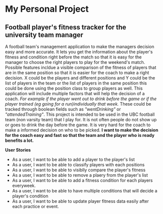 # My Personal Project

## Football player's fitness tracker for the university team manager

A football team's management application to make the managers decision easy and more accurate. It lets you get the information about the player's fitness and condition right before the match so that it is easy for the manager to choose the right players to play for the weekend's match. Possible features incldue a visible comparison of the fitness of players that are in the same position so that it is easier for the coach to make a right decision. X could be the players and different positions and Y could be the list of players in the team or the list of players in the same position this could be done using the position class to group players as well. This application will include multiple factors that will help the decision of a coach. *For example if the player went out to drink before the game or if the player trained (eg going for a run)individually that week.* These could be tracked through boolean fields such as *"wentDrinking"* or *"attendedTraining"*. This project is intended to be used in the UBC football team (non varsity team) that I play for. It is not often people do not show up or goes to drink the day before the game. It is very hard for the coach to make a informed decision on who to be picked. **I want to make the decision for the coach easy and fast so that the team and the player who is ready benefits a lot.**


**User Stories**
- As a user, I want to be able to add a player to the player's list
- As a user, I want to be able to classify players with each positions
- As a user, I want to be able to visiblly compare the player's fitness
- As a user, I want to be able to remove a plaery from the player's list
- As a user, I want to be able to add a fitness condition for each players everyweek. 
- As a user, I want to be able to have multiple conditions that will decide a player's condition
- As a user, I want to be able to update player fitness data easily after each practice or event.







